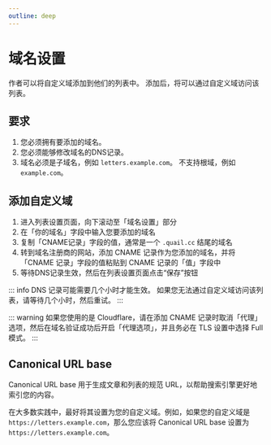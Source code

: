 ```yaml
---
outline: deep
---
```


# 域名设置

作者可以将自定义域添加到他们的列表中。 添加后，将可以通过自定义域访问该列表。

## 要求

1. 您必须拥有要添加的域名。
2. 您必须能够修改域名的DNS记录。
3. 域名必须是子域名，例如 `letters.example.com`。 不支持根域，例如 `example.com`。

## 添加自定义域

1. 进入列表设置页面，向下滚动至「域名设置」部分
2. 在「你的域名」字段中输入您要添加的域名
3. 复制「CNAME记录」字段的值，通常是一个 `.quail.cc` 结尾的域名
4. 转到域名注册商的网站，添加 CNAME 记录作为您添加的域名，并将「CNAME 记录」字段的值粘贴到 CNAME 记录的「值」字段中
5. 等待DNS记录生效，然后在列表设置页面点击“保存”按钮

::: info
DNS 记录可能需要几个小时才能生效。 如果您无法通过自定义域访问该列表，请等待几个小时，然后重试。
:::

::: warning
如果您使用的是 Cloudflare，请在添加 CNAME 记录时取消「代理」选项，然后在域名验证成功后开启「代理选项」，并且务必在 TLS 设置中选择 Full 模式。
:::

## Canonical URL base

Canonical URL base 用于生成文章和列表的规范 URL，以帮助搜索引擎更好地索引您的内容。

在大多数实践中，最好将其设置为您的自定义域。例如，如果您的自定义域是 `https://letters.example.com`，那么您应该将 Canonical URL base 设置为 `https://letters.example.com`。